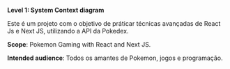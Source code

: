 **Level 1: System Context diagram**

Este é um projeto com o objetivo de práticar técnicas avançadas de React Js e Next JS, utilizando a API da Pokedex.

**Scope**: Pokemon Gaming with React and Next JS.

**Intended audience**: Todos os amantes de Pokemon, jogos e programação.